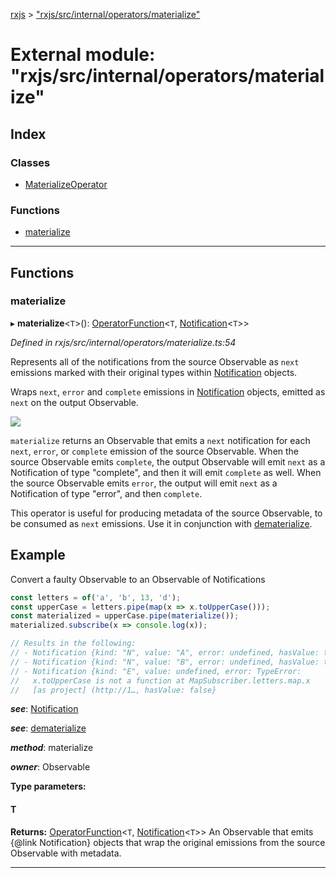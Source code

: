 [rxjs](../README.md) > ["rxjs/src/internal/operators/materialize"](../modules/_rxjs_src_internal_operators_materialize_.md)

# External module: "rxjs/src/internal/operators/materialize"

## Index

### Classes

* [MaterializeOperator](../classes/_rxjs_src_internal_operators_materialize_.materializeoperator.md)

### Functions

* [materialize](_rxjs_src_internal_operators_materialize_.md#materialize)

---

## Functions

<a id="materialize"></a>

###  materialize

▸ **materialize**<`T`>(): [OperatorFunction](../interfaces/_rxjs_src_internal_types_.operatorfunction.md)<`T`, [Notification](../classes/_rxjs_src_internal_notification_.notification.md)<`T`>>

*Defined in rxjs/src/internal/operators/materialize.ts:54*

Represents all of the notifications from the source Observable as `next` emissions marked with their original types within [Notification](../classes/_rxjs_src_internal_notification_.notification.md) objects.

Wraps `next`, `error` and `complete` emissions in [Notification](../classes/_rxjs_src_internal_notification_.notification.md) objects, emitted as `next` on the output Observable.

![](materialize.png)

`materialize` returns an Observable that emits a `next` notification for each `next`, `error`, or `complete` emission of the source Observable. When the source Observable emits `complete`, the output Observable will emit `next` as a Notification of type "complete", and then it will emit `complete` as well. When the source Observable emits `error`, the output will emit `next` as a Notification of type "error", and then `complete`.

This operator is useful for producing metadata of the source Observable, to be consumed as `next` emissions. Use it in conjunction with [dematerialize](_rxjs_src_internal_operators_dematerialize_.md#dematerialize).

Example
-------

Convert a faulty Observable to an Observable of Notifications

```javascript
const letters = of('a', 'b', 13, 'd');
const upperCase = letters.pipe(map(x => x.toUpperCase()));
const materialized = upperCase.pipe(materialize());
materialized.subscribe(x => console.log(x));

// Results in the following:
// - Notification {kind: "N", value: "A", error: undefined, hasValue: true}
// - Notification {kind: "N", value: "B", error: undefined, hasValue: true}
// - Notification {kind: "E", value: undefined, error: TypeError:
//   x.toUpperCase is not a function at MapSubscriber.letters.map.x
//   [as project] (http://1…, hasValue: false}
```

*__see__*: [Notification](../classes/_rxjs_src_internal_notification_.notification.md)

*__see__*: [dematerialize](_rxjs_src_internal_operators_dematerialize_.md#dematerialize)

*__method__*: materialize

*__owner__*: Observable

**Type parameters:**

#### T 

**Returns:** [OperatorFunction](../interfaces/_rxjs_src_internal_types_.operatorfunction.md)<`T`, [Notification](../classes/_rxjs_src_internal_notification_.notification.md)<`T`>>
An Observable that emits
{@link Notification} objects that wrap the original emissions from the source
Observable with metadata.

___

